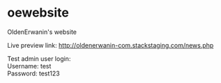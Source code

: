 # oewebsite
OldenErwanin's website

Live preview link: http://oldenerwanin-com.stackstaging.com/news.php

Test admin user login:<br>Username: test<br>Password: test123

